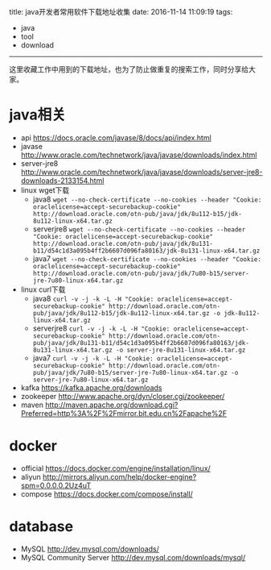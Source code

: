 title: java开发者常用软件下载地址收集
date: 2016-11-14 11:09:19
tags: 
 - java
 - tool
 - download
---
这里收藏工作中用到的下载地址，也为了防止做重复的搜索工作，同时分享给大家。
<!--more-->
# java相关
- api
https://docs.oracle.com/javase/8/docs/api/index.html
- javase
http://www.oracle.com/technetwork/java/javase/downloads/index.html
- server-jre8
http://www.oracle.com/technetwork/java/javase/downloads/server-jre8-downloads-2133154.html
- linux wget下载
  - java8 `wget --no-check-certificate --no-cookies --header "Cookie: oraclelicense=accept-securebackup-cookie" http://download.oracle.com/otn-pub/java/jdk/8u112-b15/jdk-8u112-linux-x64.tar.gz`
  - serverjre8 `wget --no-check-certificate --no-cookies --header "Cookie: oraclelicense=accept-securebackup-cookie" http://download.oracle.com/otn-pub/java/jdk/8u131-b11/d54c1d3a095b4ff2b6607d096fa80163/jdk-8u131-linux-x64.tar.gz`
  - java7 `wget --no-check-certificate --no-cookies --header "Cookie: oraclelicense=accept-securebackup-cookie" http://download.oracle.com/otn-pub/java/jdk/7u80-b15/server-jre-7u80-linux-x64.tar.gz`
- linux curl下载
  - java8 `curl -v -j -k -L -H "Cookie: oraclelicense=accept-securebackup-cookie" http://download.oracle.com/otn-pub/java/jdk/8u112-b15/jdk-8u112-linux-x64.tar.gz -o jdk-8u112-linux-x64.tar.gz`
  - serverjre8 `curl -v -j -k -L -H "Cookie: oraclelicense=accept-securebackup-cookie" http://download.oracle.com/otn-pub/java/jdk/8u131-b11/d54c1d3a095b4ff2b6607d096fa80163/jdk-8u131-linux-x64.tar.gz -o server-jre-8u131-linux-x64.tar.gz`
  - java7 `curl -v -j -k -L -H "Cookie: oraclelicense=accept-securebackup-cookie" http://download.oracle.com/otn-pub/java/jdk/7u80-b15/server-jre-7u80-linux-x64.tar.gz -o server-jre-7u80-linux-x64.tar.gz`
- kafka
https://kafka.apache.org/downloads
- zookeeper
http://www.apache.org/dyn/closer.cgi/zookeeper/
- maven
http://maven.apache.org/download.cgi?Preferred=http%3A%2F%2Fmirror.bit.edu.cn%2Fapache%2F

# docker
- official
https://docs.docker.com/engine/installation/linux/
- aliyun
http://mirrors.aliyun.com/help/docker-engine?spm=0.0.0.0.2Uz4uT
- compose
https://docs.docker.com/compose/install/


# database
- MySQL
http://dev.mysql.com/downloads/
- MySQL  Community Server
http://dev.mysql.com/downloads/mysql/

